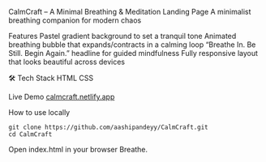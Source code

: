 CalmCraft – A Minimal Breathing & Meditation Landing Page
A minimalist breathing companion for modern chaos

Features
  Pastel gradient background to set a tranquil tone
  Animated breathing bubble that expands/contracts in a calming loop
  “Breathe In. Be Still. Begin Again.” headline for guided mindfulness
  Fully responsive layout that looks beautiful across devices

🛠 Tech Stack
HTML
CSS

Live Demo
[calmcraft.netlify.app](https://calmcraft.netlify.app/)

How to use locally
```
git clone https://github.com/aashipandeyy/CalmCraft.git
cd CalmCraft
```
Open index.html in your browser
Breathe.
